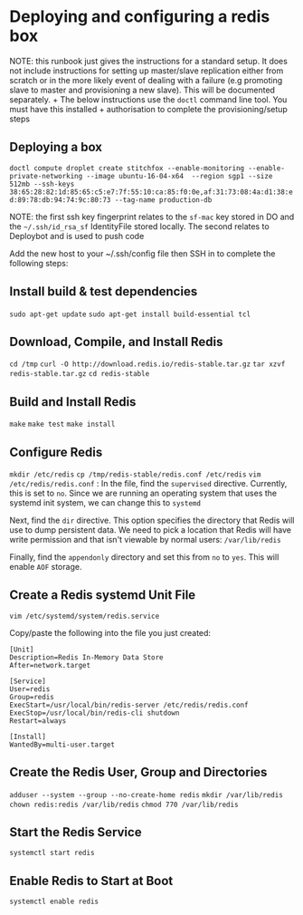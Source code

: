 # Deploying and configuring a redis box

NOTE: this runbook just gives the instructions for a standard setup. It does not include instructions for setting up master/slave replication either from scratch or in the more likely event of dealing with a failure (e.g promoting slave to master and provisioning a new slave). This will be documented separately.
+
The below instructions use the `doctl` command line tool. You must have this installed + authorisation
to complete the provisioning/setup steps

## Deploying a box
`doctl compute droplet create stitchfox --enable-monitoring --enable-private-networking --image ubuntu-16-04-x64  --region sgp1 --size 512mb --ssh-keys 38:65:28:82:1d:85:65:c5:e7:7f:55:10:ca:85:f0:0e,af:31:73:08:4a:d1:38:ed:89:78:db:94:74:9c:80:73 --tag-name production-db`

NOTE: the first ssh key fingerprint relates to the `sf-mac` key stored in DO and the `~/.ssh/id_rsa_sf` IdentityFile stored locally. The second relates to Deploybot and is used to push code

Add the new host to your ~/.ssh/config file then SSH in to complete the following steps:

## Install build & test dependencies
`sudo apt-get update`
`sudo apt-get install build-essential tcl`

## Download, Compile, and Install Redis
`cd /tmp`
`curl -O http://download.redis.io/redis-stable.tar.gz`
`tar xzvf redis-stable.tar.gz`
`cd redis-stable`

## Build and Install Redis
`make`
`make test`
`make install`

## Configure Redis
`mkdir /etc/redis`
`cp /tmp/redis-stable/redis.conf /etc/redis`
`vim /etc/redis/redis.conf` : In the file, find the `supervised` directive. Currently, this is set to `no`. Since we are running an operating system that uses the systemd init system, we can change this to `systemd`

Next, find the `dir` directive. This option specifies the directory that Redis will use to dump persistent data. We need to pick a location that Redis will have write permission and that isn't viewable by normal users: `/var/lib/redis`

Finally, find the `appendonly` directory and set this from `no` to `yes`. This will enable `AOF` storage.

## Create a Redis systemd Unit File
`vim /etc/systemd/system/redis.service`

Copy/paste the following into the file you just created:

```
[Unit]
Description=Redis In-Memory Data Store
After=network.target

[Service]
User=redis
Group=redis
ExecStart=/usr/local/bin/redis-server /etc/redis/redis.conf
ExecStop=/usr/local/bin/redis-cli shutdown
Restart=always

[Install]
WantedBy=multi-user.target
```

## Create the Redis User, Group and Directories
`adduser --system --group --no-create-home redis`
`mkdir /var/lib/redis`
`chown redis:redis /var/lib/redis`
`chmod 770 /var/lib/redis`

## Start the Redis Service
`systemctl start redis`

## Enable Redis to Start at Boot
`systemctl enable redis`
